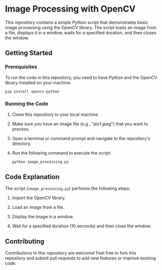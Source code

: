 # Image Processing with OpenCV

This repository contains a simple Python script that demonstrates basic image processing using the OpenCV library. The script loads an image from a file, displays it in a window, waits for a specified duration, and then closes the window.

## Getting Started

### Prerequisites

To run the code in this repository, you need to have Python and the OpenCV library installed on your machine.

```bash
pip install opencv-python
```

### Running the Code

1. Clone this repository to your local machine.

2. Make sure you have an image file (e.g., "pic1.jpeg") that you want to process.

3. Open a terminal or command prompt and navigate to the repository's directory.

4. Run the following command to execute the script:

   ```bash
   python image_processing.py
   ```

## Code Explanation

The script (`image_processing.py`) performs the following steps:

1. Import the OpenCV library.

2. Load an image from a file.

3. Display the image in a window.

4. Wait for a specified duration (10 seconds) and then close the window.

## Contributing

Contributions to this repository are welcome! Feel free to fork this repository and submit pull requests to add new features or improve existing code.